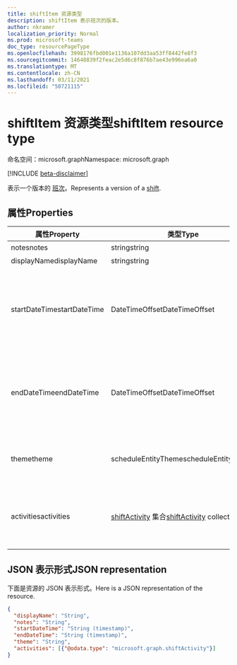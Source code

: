 ```yaml
---
title: shiftItem 资源类型
description: shiftItem 表示班次的版本。
author: nkramer
localization_priority: Normal
ms.prod: microsoft-teams
doc_type: resourcePageType
ms.openlocfilehash: 3998176fbd001e1136a107dd3aa53ff8442fe8f3
ms.sourcegitcommit: 14648839f2feac2e5d6c8f876b7ae43e996ea6a0
ms.translationtype: MT
ms.contentlocale: zh-CN
ms.lasthandoff: 03/11/2021
ms.locfileid: "50721115"
---
```

# <a name="shiftitem-resource-type"></a><span data-ttu-id="75629-103">shiftItem 资源类型</span><span class="sxs-lookup"><span data-stu-id="75629-103">shiftItem resource type</span></span>

<span data-ttu-id="75629-104">命名空间：microsoft.graph</span><span class="sxs-lookup"><span data-stu-id="75629-104">Namespace: microsoft.graph</span></span>

[!INCLUDE [beta-disclaimer](../../includes/beta-disclaimer.md)]

<span data-ttu-id="75629-105">表示一个版本的 [班次](shift.md)。</span><span class="sxs-lookup"><span data-stu-id="75629-105">Represents a version of a [shift](shift.md).</span></span>

## <a name="properties"></a><span data-ttu-id="75629-106">属性</span><span class="sxs-lookup"><span data-stu-id="75629-106">Properties</span></span>
| <span data-ttu-id="75629-107">属性</span><span class="sxs-lookup"><span data-stu-id="75629-107">Property</span></span>                         | <span data-ttu-id="75629-108">类型</span><span class="sxs-lookup"><span data-stu-id="75629-108">Type</span></span>                    | <span data-ttu-id="75629-109">说明</span><span class="sxs-lookup"><span data-stu-id="75629-109">Description</span></span>                                                                             |
|------------------------------|-------------------------|---------------------------------------------------------------------------------------------|
| <span data-ttu-id="75629-110">notes</span><span class="sxs-lookup"><span data-stu-id="75629-110">notes</span></span>               | <span data-ttu-id="75629-111">string</span><span class="sxs-lookup"><span data-stu-id="75629-111">string</span></span>                  | <span data-ttu-id="75629-112">的班次注释 `shiftItem` 。</span><span class="sxs-lookup"><span data-stu-id="75629-112">The shift notes for the `shiftItem`.</span></span>      |
| <span data-ttu-id="75629-113">displayName</span><span class="sxs-lookup"><span data-stu-id="75629-113">displayName</span></span>               | <span data-ttu-id="75629-114">string</span><span class="sxs-lookup"><span data-stu-id="75629-114">string</span></span>                  | <span data-ttu-id="75629-115">的班次标签 `shiftItem` 。</span><span class="sxs-lookup"><span data-stu-id="75629-115">The shift label of the `shiftItem`.</span></span> |
| <span data-ttu-id="75629-116">startDateTime</span><span class="sxs-lookup"><span data-stu-id="75629-116">startDateTime</span></span>               | <span data-ttu-id="75629-117">DateTimeOffset</span><span class="sxs-lookup"><span data-stu-id="75629-117">DateTimeOffset</span></span>                  | <span data-ttu-id="75629-118">的开始日期和时间 `shiftItem` 。</span><span class="sxs-lookup"><span data-stu-id="75629-118">The start date and time for the `shiftItem`.</span></span> <span data-ttu-id="75629-119">时间戳类型表示采用 ISO 8601 格式的日期和时间信息，始终采用 UTC 时区。</span><span class="sxs-lookup"><span data-stu-id="75629-119">The Timestamp type represents date and time information using ISO 8601 format and is always in UTC time.</span></span> <span data-ttu-id="75629-120">例如，2014 年 1 月 1 日午夜 UTC 为 `2014-01-01T00:00:00Z`。</span><span class="sxs-lookup"><span data-stu-id="75629-120">For example, midnight UTC on Jan 1, 2014 is `2014-01-01T00:00:00Z`.</span></span> <span data-ttu-id="75629-121">必需。</span><span class="sxs-lookup"><span data-stu-id="75629-121">Required.</span></span> |
| <span data-ttu-id="75629-122">endDateTime</span><span class="sxs-lookup"><span data-stu-id="75629-122">endDateTime</span></span>               | <span data-ttu-id="75629-123">DateTimeOffset</span><span class="sxs-lookup"><span data-stu-id="75629-123">DateTimeOffset</span></span>                 | <span data-ttu-id="75629-124">的结束日期和时间 `shiftItem` 。</span><span class="sxs-lookup"><span data-stu-id="75629-124">The end date and time for the `shiftItem`.</span></span> <span data-ttu-id="75629-125">必需。</span><span class="sxs-lookup"><span data-stu-id="75629-125">Required.</span></span> <span data-ttu-id="75629-126">时间戳类型表示采用 ISO 8601 格式的日期和时间信息，始终采用 UTC 时区。</span><span class="sxs-lookup"><span data-stu-id="75629-126">The Timestamp type represents date and time information using ISO 8601 format and is always in UTC time.</span></span> <span data-ttu-id="75629-127">例如，2014 年 1 月 1 日午夜 UTC 为 `2014-01-01T00:00:00Z`。</span><span class="sxs-lookup"><span data-stu-id="75629-127">For example, midnight UTC on Jan 1, 2014 is `2014-01-01T00:00:00Z`.</span></span> |
| <span data-ttu-id="75629-128">theme</span><span class="sxs-lookup"><span data-stu-id="75629-128">theme</span></span> | <span data-ttu-id="75629-129">scheduleEntityTheme</span><span class="sxs-lookup"><span data-stu-id="75629-129">scheduleEntityTheme</span></span>   |  <span data-ttu-id="75629-130">支持的颜色：白色;蓝色;绿色;紫色;粉红色;黄色;灰色;darkBlue;darkGreen;darkPurple;darkPink;darkYellow。</span><span class="sxs-lookup"><span data-stu-id="75629-130">Supported colors: white; blue; green; purple; pink; yellow; gray; darkBlue; darkGreen; darkPurple; darkPink; darkYellow.</span></span> |
| <span data-ttu-id="75629-131">activities</span><span class="sxs-lookup"><span data-stu-id="75629-131">activities</span></span>    | <span data-ttu-id="75629-132">[shiftActivity](shiftactivity.md) 集合</span><span class="sxs-lookup"><span data-stu-id="75629-132">[shiftActivity](shiftactivity.md) collection</span></span>   | <span data-ttu-id="75629-133">班次的增量部分，可涵盖员工在轮班期间在何时何地工作的详细信息。</span><span class="sxs-lookup"><span data-stu-id="75629-133">An incremental part of a shift which can cover details of when and where an employee is during their shift.</span></span> <span data-ttu-id="75629-134">例如，工作分配或安排的休息或午餐。</span><span class="sxs-lookup"><span data-stu-id="75629-134">For example, an assignment or a scheduled break or lunch.</span></span> <span data-ttu-id="75629-135">此为必需属性。</span><span class="sxs-lookup"><span data-stu-id="75629-135">Required.</span></span> |

## <a name="json-representation"></a><span data-ttu-id="75629-136">JSON 表示形式</span><span class="sxs-lookup"><span data-stu-id="75629-136">JSON representation</span></span>

<span data-ttu-id="75629-137">下面是资源的 JSON 表示形式。</span><span class="sxs-lookup"><span data-stu-id="75629-137">Here is a JSON representation of the resource.</span></span>

<!-- {
  "blockType": "resource",
  "keyProperty": "id",
  "@odata.type": "microsoft.graph.shiftItem"
}-->
```json
{
  "displayName": "String",
  "notes": "String",
  "startDateTime": "String (timestamp)",
  "endDateTime": "String (timestamp)",
  "theme": "String",
  "activities": [{"@odata.type": "microsoft.graph.shiftActivity"}]
}
```


<!-- uuid: 8fcb5dbc-d5aa-4681-8e31-b001d5168d79
2015-10-25 14:57:30 UTC -->
<!--
{
  "type": "#page.annotation",
  "description": "shiftItem resource",
  "keywords": "",
  "section": "documentation",
  "tocPath": "",
  "suppressions": []
}
-->



